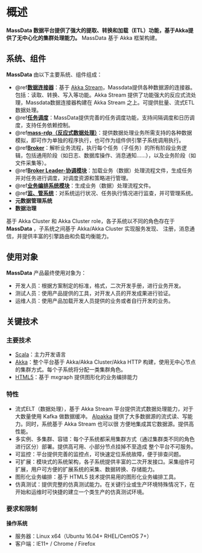 # 概述

**MassData 数据平台提供了强大的提取、转换和加载（ETL）功能，基于Akka提供了无中心化的集群处理能力。** MassData
基于 Akka 框架构建。

## 系统、组件

**MassData** 由以下主要系统、组件组成：

- @ref[**数据连接器**](../connector/index.md)：基于 <a href="https://doc.akka.io/docs/akka/current/stream/index.html?language=scala" target="_blank">Akka Stream</a>，Massdata提供各种数据源的连接器。包括：读取、转换、写入等功能。Akka Stream 提供了功能强大的反应式流处理，Massdata数据连接器构建在 Akka Stream 之上。可提供批量、流式ETL数据处理。
- @ref[**任务调度**](../scheduler/index.md)：MassData提供完善的任务调度功能，支持间隔调度和日历调度，支持任务依赖控制。
- @ref[**mass-rdp（反应式数据处理）**](../rdp/index.md)：提供数据处理业务所需支持的各种数据模拟，即可作为单独的程序执行，也可作为组件供引擎子系统调用执行。
- @ref[**Broker**](../broker/core.md)：解析业务流程，执行每个任务（子任务）的所有阶段业务逻辑，包括通用阶段（如日志、数据库操作、消息通知……），以及业务阶段（如文件采集等）。
- @ref[**Broker Leader-协调模块**](../broker/leader.md)：加载业务（数据）处理流程文件，生成任务并对任务进行调度，对调度资源和策略进行管理。
- @ref[**业务编排系统模块**](../console/orchestration/orchestration.md)：生成业务（数据）处理流程文件。
- @ref[**监、管系统**](../console/console/console.md)：对系统运行状况、任务执行情况进行监查，并可管理系统。
- **元数据管理系统**
- **数据治理**

基于 Akka Cluster 和 Akka Cluster role，各子系统以不同的角色存在于 **MassData** ，子系统之间基于 Akka/Akka Cluster 实现服务发现、
注册，消息通信，并提供丰富的引擎路由和负载均衡能力。

## 使用对象

**MassData** 产品最终使用对象为：

- 开发人员：根据方案制定的标准，格式，二次开发手册，进行业务开发。
- 测试人员：使用产品提供的工具，对开发人员的开发成果进行验证。
- 运维人员：使用产品加载开发人员提供的业务或者自行开发的业务。

## 关键技术

### 主要技术

- [Scala](http://scala-lang.org/)：主力开发语言
- [Akka](https://akka.io/)：整个平台基于 Akka/Akka Cluster/Akka HTTP 构建，使用无中心节点的集群方式。每个子系统将分配一类集群角色。
- [HTML5](https://developer.mozilla.org/zh-CN/docs/Web/Guide/HTML/HTML5)：基于 mxgraph 提供图形化的业务编排能力

### 特性

- 流式ELT（数据处理），基于 Akka Stream 平台提供流式数据处理能力，对于大数量使用 Kafka 做数据缓冲。
  [Alpakka](https://github.com/akka/alpakka) 提供了大多数据源的流式读、写能力。同时，系统基于 Akka Stream 也可以很
  方便地集成其它数据源。提供高性能。
- 多实例、多集群、容错：每个子系统都采用集群方式（通过集群类不同的角色进行区分）部署。提供高可用、小部分节点挂掉不至造成
  整个平台不可服务。
- 可监控：平台提供完善的监控点，可快速定位系统故障，便于排查问题。
- 可扩展：模块式的系统架构，各子系统提供丰富的二次开发接口。采集组件可扩展，用户可方便的扩展系统的采集、数据转换、存储能力。
- 图形化业务编排：基于 HTML5 技术提供易用的图形化业务编排工具。
- 仿真测试：提供完整的仿真测试能力。在关键行业或生产环境特殊情况下，在开始和运维时可快捷的建立一个类生产的仿真测试环境。

### 要求和限制

**操作系统**

- 服务器：Linux x64（Ubuntu 16.04+ RHEL/CentOS 7+）
- 客户端：IE11+ / Chrome / Firefox
